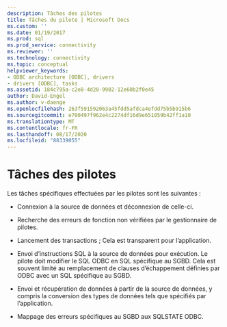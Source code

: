 ```yaml
---
description: Tâches des pilotes
title: Tâches du pilote | Microsoft Docs
ms.custom: ''
ms.date: 01/19/2017
ms.prod: sql
ms.prod_service: connectivity
ms.reviewer: ''
ms.technology: connectivity
ms.topic: conceptual
helpviewer_keywords:
- ODBC architecture [ODBC], drivers
- drivers [ODBC], tasks
ms.assetid: 184c795a-c2e8-4d20-9902-12e60b2f0e45
author: David-Engel
ms.author: v-daenge
ms.openlocfilehash: 263f591592063a45fdd5afdca4efdd75b5b915b6
ms.sourcegitcommit: e700497f962e4c2274df16d9e651059b42ff1a10
ms.translationtype: MT
ms.contentlocale: fr-FR
ms.lasthandoff: 08/17/2020
ms.locfileid: "88339055"
---
```

# <a name="driver-tasks"></a>Tâches des pilotes
Les tâches spécifiques effectuées par les pilotes sont les suivantes :  
  
-   Connexion à la source de données et déconnexion de celle-ci.  
  
-   Recherche des erreurs de fonction non vérifiées par le gestionnaire de pilotes.  
  
-   Lancement des transactions ; Cela est transparent pour l’application.  
  
-   Envoi d’instructions SQL à la source de données pour exécution. Le pilote doit modifier le SQL ODBC en SQL spécifique au SGBD. Cela est souvent limité au remplacement de clauses d’échappement définies par ODBC avec un SQL spécifique au SGBD.  
  
-   Envoi et récupération de données à partir de la source de données, y compris la conversion des types de données tels que spécifiés par l’application.  
  
-   Mappage des erreurs spécifiques au SGBD aux SQLSTATE ODBC.
